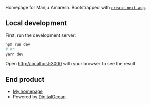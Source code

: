 Homepage for Manju Amaresh. Bootstrapped with [`create-next-app`](https://github.com/vercel/next.js/tree/canary/packages/create-next-app).

## Local development
First, run the development server:

```bash
npm run dev
# or
yarn dev
```
Open [http://localhost:3000](http://localhost:3000) with your browser to see the result.


## End product
- [My homepage](https://manjunath.me/)
- Powered by [DigitalOcean](https://docs.digitalocean.com/products/droplets/) 
